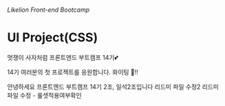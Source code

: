 ###### Likelion Front-end Bootcamp

# UI Project(CSS)

멋쟁이 사자처럼 프론트엔드 부트캠프 14기💕

14기 여러분의 첫 프로젝트를 응원합니다. 화이팅 👏‼️

안녕하세요 프론트엔드 부트캠프 14기 2조, 일석2조입니다
리드미 파일 수정2
리드미 파일 수정 - 룰셋적용여부확인
